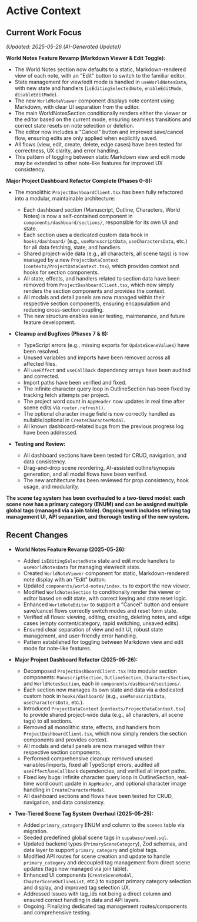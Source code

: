 # Active Context

## Current Work Focus

_(Updated: 2025-05-26 (AI-Generated Update))_

**World Notes Feature Revamp (Markdown Viewer & Edit Toggle):**

- The World Notes section now defaults to a static, Markdown-rendered view of each note, with an "Edit" button to switch to the familiar editor.
- State management for view/edit mode is handled in `useWorldNotesData`, with new state and handlers (`isEditingSelectedNote`, `enableEditMode`, `disableEditMode`).
- The new `WorldNoteViewer` component displays note content using Markdown, with clear UI separation from the editor.
- The main WorldNotesSection conditionally renders either the viewer or the editor based on the current mode, ensuring seamless transitions and correct state resets on note selection or deletion.
- The editor now includes a "Cancel" button and improved save/cancel flow, ensuring edits are only applied when explicitly saved.
- All flows (view, edit, create, delete, edge cases) have been tested for correctness, UX clarity, and error handling.
- This pattern of toggling between static Markdown view and edit mode may be extended to other note-like features for improved UX consistency.

**Major Project Dashboard Refactor Complete (Phases 0–8):**

- The monolithic `ProjectDashboardClient.tsx` has been fully refactored into a modular, maintainable architecture:

  - Each dashboard section (Manuscript, Outline, Characters, World Notes) is now a self-contained component in `components/dashboard/sections/`, responsible for its own UI and state.
  - Each section uses a dedicated custom data hook in `hooks/dashboard/` (e.g., `useManuscriptData`, `useCharactersData`, etc.) for all data fetching, state, and handlers.
  - Shared project-wide data (e.g., all characters, all scene tags) is now managed by a new `ProjectDataContext` (`contexts/ProjectDataContext.tsx`), which provides context and hooks for section components.
  - All state, effects, and handlers related to section data have been removed from `ProjectDashboardClient.tsx`, which now simply renders the section components and provides the context.
  - All modals and detail panels are now managed within their respective section components, ensuring encapsulation and reducing cross-section coupling.
  - The new structure enables easier testing, maintenance, and future feature development.

- **Cleanup and Bugfixes (Phases 7 & 8):**

  - TypeScript errors (e.g., missing exports for `UpdateSceneValues`) have been resolved.
  - Unused variables and imports have been removed across all affected files.
  - All `useEffect` and `useCallback` dependency arrays have been audited and corrected.
  - Import paths have been verified and fixed.
  - The infinite character query loop in OutlineSection has been fixed by tracking fetch attempts per project.
  - The project word count in `AppHeader` now updates in real time after scene edits via `router.refresh()`.
  - The optional character image field is now correctly handled as nullable/optional in `CreateCharacterModal`.
  - All known dashboard-related bugs from the previous progress log have been addressed.

- **Testing and Review:**
  - All dashboard sections have been tested for CRUD, navigation, and data consistency.
  - Drag-and-drop scene reordering, AI-assisted outline/synopsis generation, and all modal flows have been verified.
  - The new architecture has been reviewed for prop consistency, hook usage, and modularity.

**The scene tag system has been overhauled to a two-tiered model: each scene now has a primary category (ENUM) and can be assigned multiple global tags (managed via a join table). Ongoing work includes refining tag management UI, API separation, and thorough testing of the new system.**

## Recent Changes

- **World Notes Feature Revamp (2025-05-26):**

  - Added `isEditingSelectedNote` state and edit mode handlers to `useWorldNotesData` for managing view/edit state.
  - Created `WorldNoteViewer` component for static, Markdown-rendered note display with an "Edit" button.
  - Updated `components/world-notes/index.ts` to export the new viewer.
  - Modified `WorldNotesSection` to conditionally render the viewer or editor based on edit state, with correct keying and state reset logic.
  - Enhanced `WorldNoteEditor` to support a "Cancel" button and ensure save/cancel flows correctly switch modes and reset form state.
  - Verified all flows: viewing, editing, creating, deleting notes, and edge cases (empty content/category, rapid switching, unsaved edits).
  - Ensured clear separation of view and edit UI, robust state management, and user-friendly error handling.
  - Pattern established for toggling between Markdown view and edit mode for note-like features.

- **Major Project Dashboard Refactor (2025-05-26):**

  - Decomposed `ProjectDashboardClient.tsx` into modular section components: `ManuscriptSection`, `OutlineSection`, `CharactersSection`, and `WorldNotesSection`, each in `components/dashboard/sections/`.
  - Each section now manages its own state and data via a dedicated custom hook in `hooks/dashboard/` (e.g., `useManuscriptData`, `useCharactersData`, etc.).
  - Introduced `ProjectDataContext` (`contexts/ProjectDataContext.tsx`) to provide shared project-wide data (e.g., all characters, all scene tags) to all sections.
  - Removed all monolithic state, effects, and handlers from `ProjectDashboardClient.tsx`, which now simply renders the section components and provides context.
  - All modals and detail panels are now managed within their respective section components.
  - Performed comprehensive cleanup: removed unused variables/imports, fixed all TypeScript errors, audited all `useEffect`/`useCallback` dependencies, and verified all import paths.
  - Fixed key bugs: infinite character query loop in OutlineSection, real-time word count update in `AppHeader`, and optional character image handling in `CreateCharacterModal`.
  - All dashboard sections and flows have been tested for CRUD, navigation, and data consistency.

- **Two-Tiered Scene Tag System Overhaul (2025-05-25):**

  - Added `primary_category` ENUM and column to the `scenes` table via migration.
  - Seeded predefined global scene tags in `supabase/seed.sql`.
  - Updated backend types (`PrimarySceneCategory`), Zod schemas, and data layer to support `primary_category` and global tags.
  - Modified API routes for scene creation and update to handle `primary_category` and decoupled tag management from direct scene updates (tags now managed via join table).
  - Enhanced UI components (`CreateSceneModal`, `ChapterSceneOutlineList`, etc.) to support primary category selection and display, and improved tag selection UX.
  - Addressed issues with tag_ids not being a direct column and ensured correct handling in data and API layers.
  - Ongoing: Finalizing dedicated tag management routes/components and comprehensive testing.

<!-- (rest of file unchanged) -->
